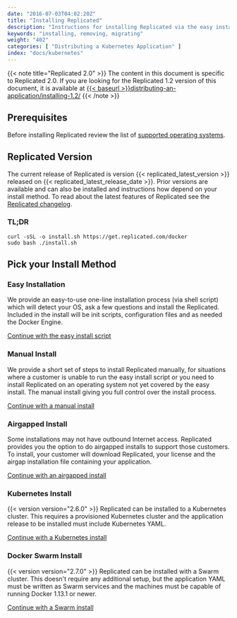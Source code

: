 ```yaml
---
date: "2016-07-03T04:02:20Z"
title: "Installing Replicated"
description: "Instructions for installing Replicated via the easy install script, manually or behind a proxy. Also includes instructions for uninstalling Replicated."
keywords: "installing, removing, migrating"
weight: "402"
categories: [ "Distributing a Kubernetes Application" ]
index: "docs/kubernetes"
---
```


{{< note title="Replicated 2.0" >}}
The content in this document is specific to Replicated 2.0. If you are looking for the Replicated 1.2 version of this document, it is available at <a href="/docs/distributing-an-application/installing-1.2/">{{< baseurl >}}distributing-an-application/installing-1.2/</a>
{{< /note >}}

## Prerequisites
Before installing Replicated review the list of
[supported operating systems](/docs/distributing-an-application/supported-operating-systems/).

## Replicated Version
The current release of Replicated is version {{< replicated_latest_version >}} released on {{< replicated_latest_release_date >}}.  Prior versions are available and can also be installed and instructions how depend on your install method. To read about the latest features of Replicated see the [Replicated changelog](https://release-notes.replicated.com).

### TL;DR

```shell
curl -sSL -o install.sh https://get.replicated.com/docker
sudo bash ./install.sh
```

## Pick your Install Method

### Easy Installation
We provide an easy-to-use one-line installation process (via shell script) which will detect your OS, ask a few questions and install the Replicated.  Included in the install will be init scripts, configuration files and as needed the Docker Engine.

[Continue with the easy install script](/docs/distributing-an-application/installing-via-script)
### Manual Install
We provide a short set of steps to install Replicated manually, for situations where a customer is unable to run the easy install script or you need to install Replicated on an operating system not yet covered by the easy install.  The manual install giving you full control over the install process.

[Continue with a manual install](/docs/distributing-an-application/installing-manually/)

### Airgapped Install
Some installations may not have outbound Internet access.  Replicated provides you the option to do airgapped installs to support those customers.  To install, your customer will download Replicated, your license and the airgap installation file containing your application.

[Continue with an airgapped install](/docs/distributing-an-application/airgapped-installations)

### Kubernetes Install
{{< version version="2.6.0" >}} Replicated can be installed to a Kubernetes cluster. This requires a provisioned Kubernetes cluster and the application release to be installed must include Kubernetes YAML.

[Continue with a Kubernetes install](/docs/distributing-an-application/installing-on-kubernetes)

### Docker Swarm Install
{{< version version="2.7.0" >}} Replicated can be installed with a Swarm cluster. This doesn't require any additional setup, but the application YAML must be written as Swarm services and the machines must be capable of running Docker 1.13.1 or newer.

[Continue with a Swarm install](/docs/distributing-an-application/installing-with-swarm)
